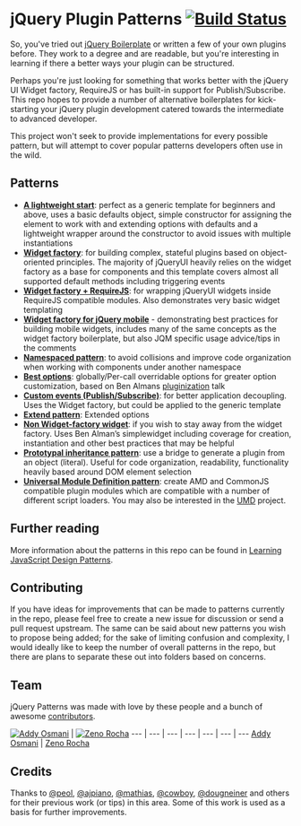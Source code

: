 # jQuery Plugin Patterns [![Build Status](https://secure.travis-ci.org/jquery-boilerplate/patterns.png?branch=master)](https://travis-ci.org/jquery-boilerplate/patterns)

So, you've tried out [jQuery Boilerplate](https://github.com/jquery-boilerplate/boilerplate) or written a few of your own plugins before. They work to a degree and are readable, but you're interesting in learning if there a better ways your plugin can be structured.

Perhaps you're just looking for something that works better with the jQuery UI Widget factory, RequireJS or has built-in support for Publish/Subscribe. This repo hopes to provide a number of alternative boilerplates for kick-starting your jQuery plugin development catered towards the intermediate to advanced developer.

This project won't seek to provide implementations for every possible pattern, but will attempt to cover popular patterns developers often use in the wild.

## Patterns

-   **[A lightweight start](https://github.com/jquery-boilerplate/patterns/blob/master/patterns/jquery.basic.plugin-boilerplate.js)**: perfect as a generic template for beginners
    and above, uses a basic defaults object, simple constructor for
    assigning the element to work with and extending options with
    defaults and a lightweight wrapper around the constructor to avoid
    issues with multiple instantiations
-   **[Widget factory](https://github.com/jquery-boilerplate/patterns/blob/master/patterns/jquery.widget-factory.plugin-boilerplate.js)**: for building complex, stateful plugins based on
    object-oriented principles. The majority of jQueryUI heavily relies
    on the widget factory as a base for components and this template
    covers almost all supported default methods including triggering
    events
-   **[Widget factory + RequireJS](https://github.com/jquery-boilerplate/patterns/blob/master/patterns/jquery.widget-factory.requirejs.boilerplate.js)**: for wrapping jQueryUI widgets inside
    RequireJS compatible modules. Also demonstrates very basic widget
    templating
-   **[Widget factory for jQuery mobile](https://github.com/jquery-boilerplate/patterns/blob/master/patterns/jquery.widget-factory.mobile-plugin.boilerplate.js)** - demonstrating best practices
    for building mobile widgets, includes many of the same concepts as
    the widget factory boilerplate, but also JQM specific usage
    advice/tips in the comments
-   **[Namespaced pattern](https://github.com/jquery-boilerplate/patterns/blob/master/patterns/jquery.namespace.plugin-boilerplate.js)**: to avoid collisions and improve code
    organization when working with components under another namespace
-   **[Best options](https://github.com/jquery-boilerplate/patterns/blob/master/patterns/jquery.best.options.plugin-boilerplate.js)**: globally/Per-call overridable options for
    greater option customization, based on Ben Almans [pluginization](http://benalman.com/talks/jquery-pluginization.html) talk
-   **[Custom events (Publish/Subscribe)](https://github.com/jquery-boilerplate/patterns/blob/master/patterns/jquery.customevents.plugin-boilerplate.js)**: for better application
    decoupling. Uses the Widget factory, but could be applied to the
    generic template
-   **[Extend pattern](https://github.com/jquery-boilerplate/jquery-patterns/blob/master/patterns/jquery.extend-skeleton.js)**: Extended options
-   **[Non Widget-factory widget](https://github.com/jquery-boilerplate/patterns/blob/master/patterns/jquery.simplewidget.plugin-boilerplate.js])**: if you wish to stay away from the
    widget factory. Uses Ben Alman’s simplewidget including coverage for
    creation, instantiation and other best practices that may be helpful
-   **[Prototypal inheritance pattern](https://github.com/jquery-boilerplate/patterns/blob/master/patterns/jquery.prototypal-inheritance.plugin-boilerplate.js)**: use a bridge to generate a
    plugin from an object (literal). Useful for code organization,
    readability, functionality heavily based around DOM element
    selection
-   **[Universal Module Definition pattern](https://github.com/jquery-boilerplate/patterns/blob/master/patterns/amd%2Bcommonjs/pluginCore.js)**: create AMD and CommonJS
    compatible plugin modules which are compatible with a number of
    different script loaders. You may also be interested in the [UMD](https://github.com/umdjs) project.


## Further reading

More information about the patterns in this repo can be found in [Learning JavaScript Design Patterns](http://addyosmani.com/resources/essentialjsdesignpatterns/book/#jquerypluginpatterns).

## Contributing

If you have ideas for improvements that can be made to patterns currently in the repo, please feel free to create a new issue for discussion or send a pull request upstream. The same can be said about new patterns you wish to propose being added; for the sake of limiting confusion and complexity, I would ideally like to keep the number of overall patterns in the repo, but there are plans to separate these out into folders based on concerns.

## Team

jQuery Patterns was made with love by these people and a bunch of awesome [contributors](https://github.com/jquery-boilerplate/boilerplate/graphs/contributors).

[![Addy Osmani](http://gravatar.com/avatar/96270e4c3e5e9806cf7245475c00b275?s=70)](http://addyosmani.com) | [![Zeno Rocha](http://gravatar.com/avatar/e190023b66e2b8aa73a842b106920c93?s=70)](http://zenorocha.com)
--- | --- | --- | --- | --- | --- | ---
[Addy Osmani](http://addyosmani.com) | [Zeno Rocha](http://zenorocha.com)

## Credits

Thanks to [@peol](http://github.com/peol), [@ajpiano](http://github.com/ajpiano), [@mathias](http://github.com/mathias), [@cowboy](http://github.com/cowboy), [@dougneiner](http://github.com/dougneiner) and others for their previous work (or tips) in this area. Some of this work is used as a basis for further improvements.

